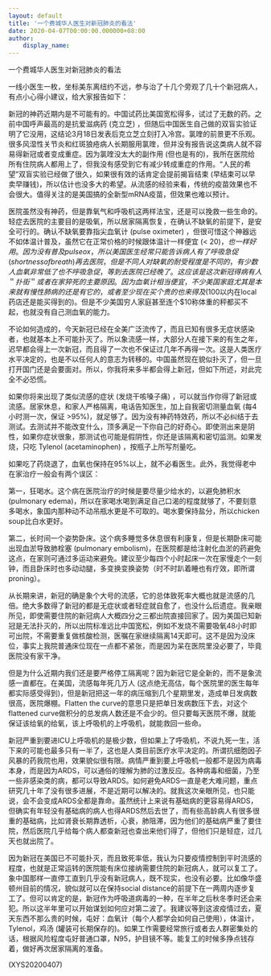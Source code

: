 ```yaml
---
layout: default
title: '一个费城华人医生对新冠肺炎的看法'
date: 2020-04-07T00:00:00.000000+08:00
author:
    display_name: 
---
```


一个费城华人医生对新冠肺炎的看法

一线小医生一枚，坐标美东离纽约不远，参与治了十几个旁观了几十个新冠病人，有点小心得小建议，给大家报告如下：

新冠的神药近期内是不可能有的。中国试药比美国宽松得多，试过了无数的药。之前中国呼声最高的是抗爱滋病药 (克立芝) ，但随后中国医生自己做的双盲实验证明了它没用，这结论3月18日发表后克立芝立刻打入冷宫。氯喹的前景更不乐观。很多风湿性关节炎和红斑狼疮病人长期服用氯喹，但并没有报告说这类病人就不容易得新冠或者变成重症。因为氯喹没太大的副作用 (但也是有的)，我所在医院给所有住院病人都用上了，但我没有感受到它有减少转成重症的作用。“人民的希望”双盲实验已经做了很久，如果很有效的话肯定会提前揭盲结束 (早结束可以早卖早赚钱)，所以估计也没多大的希望。从流感的经验来看，传统的疫苗效果也不会很大。值得关注的是美国搞的全新型mRNA疫苗，但效果也难以预计。

医院虽然没有神药，但是靠氧气和呼吸机这两样法宝，还是可以挽救一些生命的。轻症去医院的主要目的是吸氧，所以居家隔离恢复，在确认不缺氧的前提下，是安全可行的。确认不缺氧要靠指尖血氧计 (pulse oximeter) ，但很可惜这个神器远不如体温计普及，虽然它在正常价格的时候跟体温计一样便宜 (< $20)，也一样好用。因为没有普及 pulse ox，所以美国医生经常只能告诉病人有了呼吸急促 (shortness of breath) 再去医院，但是不同人对缺氧的耐受程度是不同的，有少数人血氧非常低了也不呼吸急促，等到去医院已经晚了。这应该是这次新冠得病有人＂扑街＂或者在家猝死的主要原因。因为血氧计相当便宜，不少美国家庭尤其是本来就有慢性肺病的还是有它的，或者至少现在买个贵的也来得及 ($100以内在local药店还是能买得到的)。但是不少美国穷人家庭甚至连个$10称体重的秤都买不起，也就没有自己测血氧的能力。

不论如何造成的，今天新冠已经在全美广泛流传了，而且已知有很多无症状感染者，也就基本上不可能扑灭了。所以象流感一样，大部分人在接下来的有生之年，迟早都会得上一次新冠，而且得了一次也不保证过几年不再得一次。这是人类医疗水平决定的，也是不以任何人的意志为转移的。中国虽然现在貌似扑灭了，但一旦打开国门还是会要面对。所以，你我将来多半都会得上新冠，但如下所述，对此完全不必恐慌。

如果你将来出现了类似流感的症状 (发烧干咳嗓子痛) ，可以就当作你得了新冠或流感。居家休息，和家人严格隔离，电话告知医生，加上自我密切测量血氧 (每4小时测一次，保证 >95%)，就足够了。因为没有神药特效药，所以不必纠结于去测试。去测试并不能改变什么，顶多满足一下你自己的好奇心。即使测出来是阴性，如果你症状很象，那测试也可能是假阴性，你还是该隔离和密切监测。如果发烧，只吃 Tylenol (acetaminophen) ，按瓶子上所写剂量吃。

如果吃了药烧退了，血氧也保持在95%以上，就不必看医生。此外，我觉得老中在家治疗一般会有两个误区：

第一，狂喝水。这个病在医院治疗的时候是要尽量少给水的，以避免肺积水(pulmonary edema)，所以在家喝水喝到满足自己口渴的程度就够了，不要刻意多喝水，象国内那种动不动吊瓶水更是不可取的。喝水要保持盐分，所以chicken soup比白水更好。

第二，长时间一个姿势卧床。这个病多睡觉多休息很有利康复，但是长期卧床可能出现血淤导致肺栓塞 (pulmonary embolism)，在医院都是给注射化血淤的药避免这点，在家则可通过多运动来避免。建议至少每四个小时起床一次在家慢走个一刻钟，而且卧床时也多动动腿，多变换变换姿势（时不时趴着睡也有疗效，即所谓proning）。

从长期来讲，新冠的确是象个大号的流感，它的总体致死率大概也就是流感的几倍。绝大多数得了新冠的都是无症状或者轻症就自愈了，也没什么后遗症。我亲眼所见，即使需要住院的新冠病人大概四分之三都出院直接回家了。因为美国已知新冠是无法扑灭的，所以出院标准远比中国宽松，例如不发烧不需要吸氧48小时即可出院，不需要重复做核酸检测，医嘱在家继续隔离14天即可。这不是因为没床位，事实上我院普通床位现在一点都不紧张，而是因为呆在医院里没必要了，毕竟医院没有家干净。

但是为什么近期内我们还是要严格停工隔离呢？因为新冠它是全新的，而不是象流感一直都在。在美国，流感每年死几万人 (这点绝无高估，每个医院里的医生每年都实际感受得到)，但是新冠把这一年的病压缩到几个星期里发，造成单日发病数很高，医院爆棚。Flatten the curve的意思只是把单日发病数压下去，对这个flattened curve做积分的总发病人数还是不会少的。但只要每天医院不爆，就能保证该给氧的给氧，该上呼吸机的上呼吸机，就能救回一些命。

新冠严重到要进ICU上呼吸机的是极少数，但如果上了呼吸机，不说九死一生，活下来的可能也最多只有一半了，这也是人类目前医疗水平决定的。所谓抗细胞因子风暴的药我院也用，效果貌似很有限。病情严重到要上呼吸机一般都不是因为病毒本身，而是因为ARDS，可以通俗的理解为肺的过激反应。各种病毒和细菌，乃至一些非感染类的病，都可以导致ARDS。如何避免ARDS一直是老大难问题，重点研究几十年了没有很多进展，不是近期可以解决的。就我这次亲眼所见，也只能说，会不会变成ARDS全都是靠命。虽然统计上来说有基础病的更容易得ARDS，但确实有年轻没有基础病的病人也得ARDS然后去世了，而有些高龄病人有很多很重的基础病，比如肾衰长期靠透析，心衰，肺阻滞，因为他们的基础病严重了要住院，然后医院几乎给每个病人都查新冠也查出来他们得了，但他们只是轻症，过几天也就出院了。

因为新冠在美国已不可能扑灭，而且致死率低，我认为只要疫情控制到平时流感的程度，也就是正常运转的医院能有床位接纳需要住院的新冠病人，就可以复工了。象中国那样一直停工直到几乎没有新冠病人，既不现实，也没有必要。比如像华盛顿州目前的情况，貌似就可以在保持social distance的前提下在一两周内逐步复工了。但可以肯定的是，新冠作为呼吸道病毒的一种，在半年之后秋冬季时还会来犯。所以这半年里可以开始谋划如何应对第二波了。我建议等到这波疫情过去，夏天东西不那么贵的时候，屯好：血氧计（每个人都学会如何自己使用），体温计，Tylenol，鸡汤 (罐装可长期保存的)。如果工作需要经常旅行或者去人群密集处的话，根据风险程度屯好普通口罩，N95，护目镜不等。能复工的时候多挣点钱存着，做好再次居家隔离的准备。

(XYS20200407)

